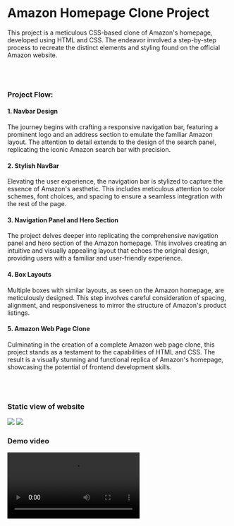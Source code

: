 <h1>Amazon Homepage Clone Project</h1>
<p>This project is a meticulous CSS-based clone of Amazon's homepage, developed using HTML and CSS. The endeavor involved a step-by-step process to recreate the distinct elements and styling found on the official Amazon website.</p>
<br><br>

<h3>Project Flow:</h3>
<h4>1. Navbar Design</h4>
<p>The journey begins with crafting a responsive navigation bar, featuring a prominent logo and an address section to emulate the familiar Amazon layout. The attention to detail extends to the design of the search panel, replicating the iconic Amazon search bar with precision.</p>
<h4>2. Stylish NavBar</h4>
<p>Elevating the user experience, the navigation bar is stylized to capture the essence of Amazon's aesthetic. This includes meticulous attention to color schemes, font choices, and spacing to ensure a seamless integration with the rest of the page.</p>
<h4>3. Navigation Panel and Hero Section</h4>
<p>The project delves deeper into replicating the comprehensive navigation panel and hero section of the Amazon homepage. This involves creating an intuitive and visually appealing layout that echoes the original design, providing users with a familiar and user-friendly experience.</p>
<h4>4. Box Layouts</h4>
<p>Multiple boxes with similar layouts, as seen on the Amazon homepage, are meticulously designed. This step involves careful consideration of spacing, alignment, and responsiveness to mirror the structure of Amazon's product listings.</p>
<h4>5. Amazon Web Page Clone</h4>
<p>Culminating in the creation of a complete Amazon web page clone, this project stands as a testament to the capabilities of HTML and CSS. The result is a visually stunning and functional replica of Amazon's homepage, showcasing the potential of frontend development skills.</p><br><br>


<h3> Static view of website </h3>
<img src="https://github.com/Ruchithrt/Amazon-clone/assets/83587252/945963e4-bb03-41ad-881f-83b95ff05b2f">
<img src="https://github.com/Ruchithrt/Amazon-clone/assets/83587252/21d68379-fc6d-4d0f-8069-4290a6783ba7">

<h3>Demo video</h3>
<video src="https://github.com/Ruchithrt/Amazon-clone/assets/83587252/9055430a-2cde-4e83-be46-16c5226f0977">




<h3>How to Run:</h3>
<p>Clone the repository to your local machine:https://github.com/Ruchithrt/Amazon-clone.git</p>
